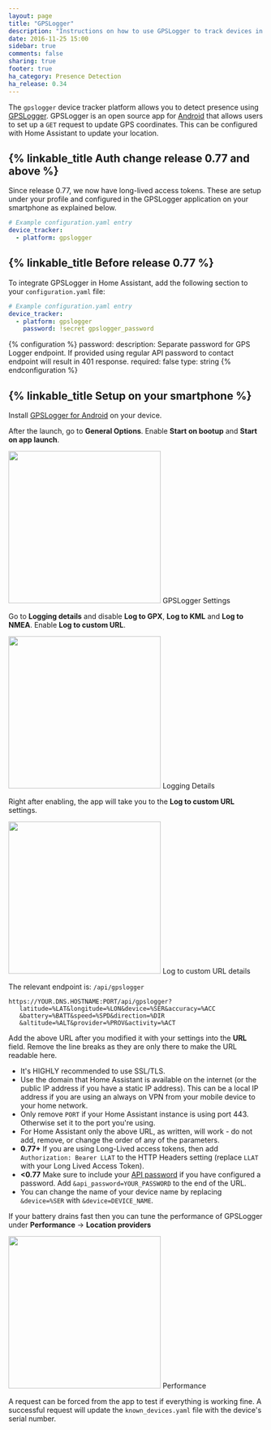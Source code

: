 ```yaml
---
layout: page
title: "GPSLogger"
description: "Instructions on how to use GPSLogger to track devices in Home Assistant."
date: 2016-11-25 15:00
sidebar: true
comments: false
sharing: true
footer: true
ha_category: Presence Detection
ha_release: 0.34
---
```


The `gpslogger` device tracker platform allows you to detect presence using [GPSLogger](http://code.mendhak.com/gpslogger/). GPSLogger is an open source app for [Android](https://play.google.com/store/apps/details?id=com.mendhak.gpslogger) that allows users to set up a `GET` request to update GPS coordinates. This can be configured with Home Assistant to update your location.

## {% linkable_title Auth change release 0.77 and above %}

Since release 0.77, we now have long-lived access tokens. These are setup under your profile and configured in the GPSLogger application on your smartphone as explained below.

```yaml
# Example configuration.yaml entry
device_tracker:
  - platform: gpslogger
```

## {% linkable_title Before release 0.77 %}

To integrate GPSLogger in Home Assistant, add the following section to your `configuration.yaml` file:

```yaml
# Example configuration.yaml entry
device_tracker:
  - platform: gpslogger
    password: !secret gpslogger_password
```
{% configuration %}
password:
  description: Separate password for GPS Logger endpoint. If provided using regular API password to contact endpoint will result in 401 response.
  required: false
  type: string
{% endconfiguration %}

## {% linkable_title Setup on your smartphone %}

Install [GPSLogger for Android](https://play.google.com/store/apps/details?id=com.mendhak.gpslogger) on your device.

After the launch, go to **General Options**. Enable **Start on bootup** and **Start on app launch**.

<p class='img'>
  <img width='300' src='/images/components/gpslogger/settings.png' />
  GPSLogger Settings
</p>

Go to **Logging details** and disable **Log to GPX**, **Log to KML** and **Log to NMEA**. Enable **Log to custom URL**.

<p class='img'>
  <img width='300' src='/images/components/gpslogger/logging-details.png' />
  Logging Details
</p>

Right after enabling, the app will take you to the **Log to custom URL** settings.

<p class='img'>
  <img width='300' src='/images/components/gpslogger/custom-url.png' />
  Log to custom URL details
</p>

The relevant endpoint is: `/api/gpslogger`

```text
https://YOUR.DNS.HOSTNAME:PORT/api/gpslogger?
   latitude=%LAT&longitude=%LON&device=%SER&accuracy=%ACC
   &battery=%BATT&speed=%SPD&direction=%DIR
   &altitude=%ALT&provider=%PROV&activity=%ACT
```

Add the above URL after you modified it with your settings into the **URL** field. Remove the line breaks as they are only there to make the URL readable here.

- It's HIGHLY recommended to use SSL/TLS.
- Use the domain that Home Assistant is available on the internet (or the public IP address if you have a static IP address). This can be a local IP address if you are using an always on VPN from your mobile device to your home network.
- Only remove `PORT` if your Home Assistant instance is using port 443. Otherwise set it to the port you're using.
- For Home Assistant only the above URL, as written, will work - do not add, remove, or change the order of any of the parameters.
- **0.77+** If you are using Long-Lived access tokens, then add `Authorization: Bearer LLAT` to the HTTP Headers setting (replace `LLAT` with your Long Lived Access Token).
- **<0.77** Make sure to include your [API password](/components/http/) if you have configured a password. Add `&api_password=YOUR_PASSWORD` to the end of the URL.
- You can change the name of your device name by replacing `&device=%SER` with `&device=DEVICE_NAME`.

If your battery drains fast then you can tune the performance of GPSLogger under **Performance** -> **Location providers**

<p class='img'>
  <img width='300' src='/images/components/gpslogger/performance.png' />
  Performance
</p>

A request can be forced from the app to test if everything is working fine. A successful request will update the `known_devices.yaml` file with the device's serial number.
